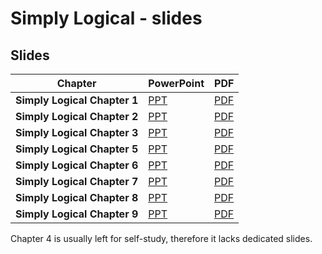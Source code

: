 # Simply Logical - slides #
## Slides ##
| **Chapter**                  | **PowerPoint**                 | **PDF**                        |
|------------------------------|--------------------------------|--------------------------------|
| **Simply Logical Chapter 1** | [PPT](SLchapter1.ppt?raw=true) | [PDF](SLchapter1.pdf?raw=true) |
| **Simply Logical Chapter 2** | [PPT](SLchapter2.ppt?raw=true) | [PDF](SLchapter2.pdf?raw=true) |
| **Simply Logical Chapter 3** | [PPT](SLchapter3.ppt?raw=true) | [PDF](SLchapter3.pdf?raw=true) |
| **Simply Logical Chapter 5** | [PPT](SLchapter5.ppt?raw=true) | [PDF](SLchapter5.pdf?raw=true) |
| **Simply Logical Chapter 6** | [PPT](SLchapter6.ppt?raw=true) | [PDF](SLchapter6.pdf?raw=true) |
| **Simply Logical Chapter 7** | [PPT](SLchapter7.ppt?raw=true) | [PDF](SLchapter7.pdf?raw=true) |
| **Simply Logical Chapter 8** | [PPT](SLchapter8.ppt?raw=true) | [PDF](SLchapter8.pdf?raw=true) |
| **Simply Logical Chapter 9** | [PPT](SLchapter9.ppt?raw=true) | [PDF](SLchapter9.pdf?raw=true) |

Chapter 4 is usually left for self-study, therefore it lacks dedicated slides.
